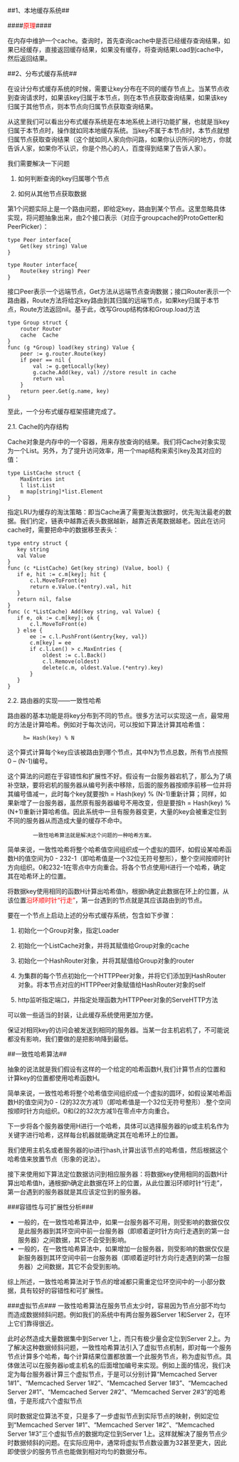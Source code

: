 ##1、本地缓存系统##


####<font color="red">原理</font>####

在内存中维护一个cache。查询时，首先查询cache中是否已经缓存查询结果，如果已经缓存，直接返回缓存结果，如果没有缓存，将查询结果Load到cache中，然后返回结果。



##2、分布式缓存系统##

在设计分布式缓存系统的时候，需要让key分布在不同的缓存节点上。当某节点收到查询请求时，如果该key归属于本节点，则在本节点获取查询结果，如果该key归属于其他节点，则本节点向归属节点获取查询结果。

从这里我们可以看出分布式缓存系统是在本地系统上进行功能扩展，也就是当key归属于本节点时，操作就如同本地缓存系统。当key不属于本节点时，本节点就想归属节点获取查询结果（这个就如同人家向你问路，如果你认识所问的地方，你就告诉人家，如果你不认识，你是个热心的人，百度得到结果了告诉人家）。

我们需要解决一下问题

1. 如何判断查询的key归属哪个节点

2. 如何从其他节点获取数据

第1个问题实际上是一个路由问题，即给定key，路由到某个节点。这里忽略具体实现，将问题抽象出来，由2个接口表示（对应于groupcache的ProtoGetter和PeerPicker）：

```
type Peer interface{
    Get(key string) Value
}

type Router interface{
    Route(key string) Peer
}
```

接口Peer表示一个远端节点，Get方法从远端节点查询数据；接口Router表示一个路由器，Route方法将给定key路由到其归属的远端节点，如果key归属于本节点，Route方法返回nil。基于此，改写Group结构体和Group.load方法

```
type Group struct {
    router Router
    cache  Cache
}
func (g *Group) load(key string) Value {
    peer := g.router.Route(key)
    if peer == nil {
        val := g.getLocally(key)
        g.cache.Add(key, val) //store result in cache
        return val
    }
    return peer.Get(g.name, key)
}
```

至此，一个分布式缓存框架搭建完成了。


2.1. Cache的内存结构

Cache对象是内存中的一个容器，用来存放查询的结果。我们将Cache对象实现为一个List。另外，为了提升访问效率，用一个map结构来索引key及其对应的值：

```
type ListCache struct {
    MaxEntries int
    l list.List
    m map[string]*list.Element
}
```

指定LRU为缓存的淘汰策略：即当Cache满了需要淘汰数据时，优先淘汰最老的数据。我们约定，链表中越靠近表头数据越新，越靠近表尾数据越老。因此在访问cache时，需要把命中的数据移至表头：
     
 ```
 type entry struct {
    key string
    val Value
}
func (c *ListCache) Get(key string) (Value, bool) {
    if e, hit := c.m[key]; hit {
        c.l.MoveToFront(e)
        return e.Value.(*entry).val, hit
    }
    return nil, false
}
func (c *ListCache) Add(key string, val Value) {
    if e, ok := c.m[key]; ok {
        c.l.MoveToFront(e)
    } else {
        ee := c.l.PushFront(&entry{key, val})
        c.m[key] = ee
        if c.l.Len() > c.MaxEntries {
            oldest := c.l.Back()
            c.l.Remove(oldest)
            delete(c.m, oldest.Value.(*entry).key)
        }
    }
}
 
 ```
 
 2.2. 路由器的实现——一致性哈希
 
路由器的基本功能是将key分布到不同的节点。很多方法可以实现这一点，最常用的方法是计算哈希。例如对于每次访问，可以按如下算法计算其哈希值：
         
         h= Hash(key) % N

这个算式计算每个key应该被路由到哪个节点，其中N为节点总数，所有节点按照0 – (N-1)编号。

 这个算法的问题在于容错性和扩展性不好。假设有一台服务器宕机了，那么为了填补空缺，要将宕机的服务器从编号列表中移除，后面的服务器按顺序前移一位并将其编号值减一，此时每个key就要按h = Hash(key) % (N-1)重新计算；同样，如果新增了一台服务器，虽然原有服务器编号不用改变，但是要按h = Hash(key) % (N+1)重新计算哈希值。因此系统中一旦有服务器变更，大量的key会被重定位到不同的服务器从而造成大量的缓存不命中。

            一致性哈希算法就是解决这个问题的一种哈希方案。

简单来说，一致性哈希将整个哈希值空间组织成一个虚拟的圆环，如假设某哈希函数H的值空间为0 - 232-1（即哈希值是一个32位无符号整形），整个空间按顺时针方向组织。0和232-1在零点中方向重合。将各个节点使用H进行一个哈希，确定其在哈希环上的位置。

将数据key使用相同的函数H计算出哈希值h，根据h确定此数据在环上的位置，从该位置<font color="red">沿环顺时针“行走”</font>，第一台遇到的节点就是其应该路由到的节点。


要在一个节点上启动上述的分布式缓存系统，包含如下步骤：

1.    初始化一个Group对象，指定Loader

2.    初始化一个ListCache对象，并将其赋值给Group对象的cache

3.    初始化一个HashRouter对象，并将其赋值给Group对象的router

4.    为集群的每个节点初始化一个HTTPPeer对象，并将它们添加到HashRouter对象。将本节点对应的HTTPPeer对象赋值给HashRouter对象的self

5.    http监听指定端口，并指定处理函数为HTTPPeer对象的ServeHTTP方法

可以做一些适当的封装，让此缓存系统使用更加方便。


保证对相同key的访问会被发送到相同的服务器。当某一台主机宕机了，不可能说都没有影响，我们要做的是把影响降到最低。


##一致性哈希算法##

抽象的说法就是我们假设有这样的一个给定的哈希函数H,我们计算节点的位置和计算key的位置都使用哈希函数H。

简单来说，一致性哈希将整个哈希值空间组织成一个虚拟的圆环，如假设某哈希函数H的值空间为0 - (2的32次方减1)（即哈希值是一个32位无符号整形）.整个空间按顺时针方向组织。0和(2的32次方减1)在零点中方向重合。

下一步将各个服务器使用H进行一个哈希，具体可以选择服务器的ip或主机名作为关键字进行哈希，这样每台机器就能确定其在哈希环上的位置。

我们使用主机名或者服务器的ip进行hash,计算出该节点的哈希值，然后根据这个哈希值来放置节点（形象的说法）。

接下来使用如下算法定位数据访问到相应服务器：将数据key使用相同的函数H计算出哈希值h，通根据h确定此数据在环上的位置，从此位置沿环顺时针“行走”，第一台遇到的服务器就是其应该定位到的服务器。


###容错性与可扩展性分析###

* 一般的，在一致性哈希算法中，如果一台服务器不可用，则受影响的数据仅仅是此服务器到其环空间中前一台服务器（即顺着逆时针方向行走遇到的第一台服务器）之间数据，其它不会受到影响。
* 一般的，在一致性哈希算法中，如果增加一台服务器，则受影响的数据仅仅是新服务器到其环空间中前一台服务器（即顺着逆时针方向行走遇到的第一台服务器）之间数据，其它不会受到影响。

综上所述，一致性哈希算法对于节点的增减都只需重定位环空间中的一小部分数据，具有较好的容错性和可扩展性。

###虚拟节点###
一致性哈希算法在服务节点太少时，容易因为节点分部不均匀而造成数据倾斜问题。例如我们的系统中有两台服务器Server 1和Server 2，在环上它们靠得很近。

此时必然造成大量数据集中到Server 1上，而只有极少量会定位到Server 2上。为了解决这种数据倾斜问题，一致性哈希算法引入了虚拟节点机制，即对每一个服务节点计算多个哈希，每个计算结果位置都放置一个此服务节点，称为虚拟节点。具体做法可以在服务器ip或主机名的后面增加编号来实现。例如上面的情况，我们决定为每台服务器计算三个虚拟节点，于是可以分别计算“Memcached Server 1#1”、“Memcached Server 1#2”、“Memcached Server 1#3”、“Memcached Server 2#1”、“Memcached Server 2#2”、“Memcached Server 2#3”的哈希值，于是形成六个虚拟节点

同时数据定位算法不变，只是多了一步虚拟节点到实际节点的映射，例如定位到“Memcached Server 1#1”、“Memcached Server 1#2”、“Memcached Server 1#3”三个虚拟节点的数据均定位到Server 1上。这样就解决了服务节点少时数据倾斜的问题。在实际应用中，通常将虚拟节点数设置为32甚至更大，因此即使很少的服务节点也能做到相对均匀的数据分布。

